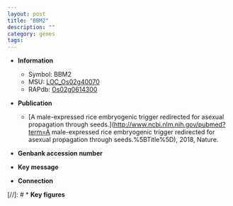```yaml
---
layout: post
title: "BBM2"
description: ""
category: genes
tags: 
---
```


* **Information**  
    + Symbol: BBM2  
    + MSU: [LOC_Os02g40070](http://rice.plantbiology.msu.edu/cgi-bin/ORF_infopage.cgi?orf=LOC_Os02g40070)  
    + RAPdb: [Os02g0614300](http://rapdb.dna.affrc.go.jp/viewer/gbrowse_details/irgsp1?name=Os02g0614300)  

* **Publication**  
    + [A male-expressed rice embryogenic trigger redirected for asexual propagation through seeds.](http://www.ncbi.nlm.nih.gov/pubmed?term=A male-expressed rice embryogenic trigger redirected for asexual propagation through seeds.%5BTitle%5D), 2018, Nature.

* **Genbank accession number**  

* **Key message**  

* **Connection**  

[//]: # * **Key figures**  



